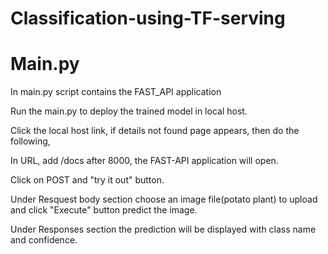 # Classification-using-TF-serving

# Main.py

In main.py script contains the FAST_API application

Run the main.py to deploy the trained model in local host.

Click the local host link, if details not found page appears, then do the following,

In URL, add /docs after 8000, the FAST-API application will open.

Click on POST and "try it out" button.

Under Resquest body section choose an image file(potato plant) to upload and click "Execute" button predict the image.

Under Responses section the prediction will be displayed with class name and confidence.
